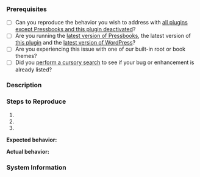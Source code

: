 ### Prerequisites

<!-- Check the boxes below by changing them from `[ ]` to `[x]`. -->

* [ ] Can you reproduce the behavior you wish to address with [all plugins except Pressbooks and this plugin deactivated](http://codex.wordpress.org/Multisite_Network_Administration#Plugins)?
* [ ] Are you running the [latest version of Pressbooks](http://github.com/pressbooks/pressbooks/releases/latest/), the latest version of [this plugin](http://github.com/pressbooks/pressbooks-plugin-scaffold/releases/latest/) and the [latest version of WordPress](http://codex.wordpress.org/Upgrading_WordPress)?
* [ ] Are you experiencing this issue with one of our built-in root or book themes?
* [ ] Did you [perform a cursory search](https://github.com/issues?q=+is%3Aissue+repo%3Apressbooks%2Fpressbooks-plugin-scaffold) to see if your bug or enhancement is already listed?

### Description

<!-- Description of the bug or feature -->

### Steps to Reproduce

1. <!-- First Step -->
2. <!-- Second Step -->
3. <!-- and so on... -->

**Expected behavior:** <!-- What you expected to happen -->

**Actual behavior:** <!-- What actually happened -->

### System Information

<!-- Replace this section with the contents of the Diagnostics page, available at `https://<yourdomain.tld>/<yourbook>/wp-admin/options.php?page=pressbooks_diagnostics` or via the Diagnostics link in the admin footer. -->

